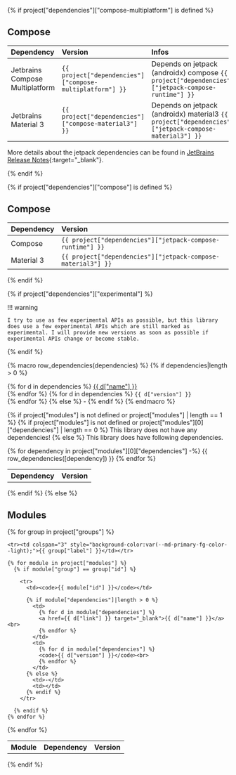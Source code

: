 {% if project["dependencies"]["compose-multiplatform"] is defined %}

## Compose

| Dependency                        | Version                                                  | Infos                                                                                                |
|:----------------------------------|:---------------------------------------------------------|:-----------------------------------------------------------------------------------------------------|
| Jetbrains Compose Multiplatform   | `{{ project["dependencies"]["compose-multiplatform"] }}` | Depends on jetpack (androidx) compose `{{ project["dependencies"]["jetpack-compose-runtime"] }}`     |
| Jetbrains Material 3              | `{{ project["dependencies"]["compose-material3"] }}`     | Depends on jetpack (androidx) material3 `{{ project["dependencies"]["jetpack-compose-material3"] }}` |

More details about the jetpack dependencies can be found in [JetBrains Release Notes](https://github.com/JetBrains/compose-multiplatform/releases){:target="_blank"}.

{% endif %}

{% if project["dependencies"]["compose"] is defined %}

## Compose

| Dependency | Version                                                      |
|:-----------|:-------------------------------------------------------------|
| Compose    | `{{ project["dependencies"]["jetpack-compose-runtime"] }}`   |
| Material 3 | `{{ project["dependencies"]["jetpack-compose-material3"] }}` |

{% endif %}

{% if project["dependencies"]["experimental"] %}

!!! warning

    I try to use as few experimental APIs as possible, but this library does use a few experimental APIs which are still marked as experimental. I will provide new versions as soon as possible if experimental APIs change or become stable.

{% endif %}

{% macro row_dependencies(dependencies) %}
{% if dependencies|length > 0 %}
<td>
{% for d in dependencies %}
<a href={{ d["link"] }} target="_blank">{{ d["name"] }}</a><br>
{% endfor %}
</td>
<td>
{% for d in dependencies %}
<code>{{ d["version"] }}</code><br>
{% endfor %}
</td>
{% else %}
<td>-</td>
<td></td>
{% endif %}
{% endmacro %}

{% if project["modules"] is not defined or project["modules"] | length == 1 %}
{% if  project["modules"] is not defined or project["modules"][0]["dependencies"] | length == 0 %}
This library does not have any dependencies!
{% else %}
This library does have following dependencies.
<table>
  <tr>
    <th>Dependency</th>
    <th>Version</th>
  </tr>
  {% for dependency in project["modules"][0]["dependencies"] -%}
    {{ row_dependencies([dependency]) }}
  {% endfor %}
</table>
  {% endif %}
{% else %}

## Modules

<table>
  <tr>
    <th>Module</th>
    <th>Dependency</th>
    <th>Version</th>
  </tr>

{% for group in project["groups"] %}

    <tr><td colspan="3" style="background-color:var(--md-primary-fg-color--light);">{{ group["label"] }}</td></tr>

    {% for module in project["modules"] %}
      {% if module["group"] == group["id"] %}
          
        <tr>
          <td><code>{{ module["id"] }}</code></td>

          {% if module["dependencies"]|length > 0 %}
            <td>
              {% for d in module["dependencies"] %}
              <a href={{ d["link"] }} target="_blank">{{ d["name"] }}</a><br>
              {% endfor %}
            </td>
            <td>
              {% for d in module["dependencies"] %}
              <code>{{ d["version"] }}</code><br>
              {% endfor %}
            </td>
          {% else %}
            <td>-</td>
            <td></td>
          {% endif %}
        </tr>
          
      {% endif %}
    {% endfor %}

{% endfor %}

</table>

{% endif %}